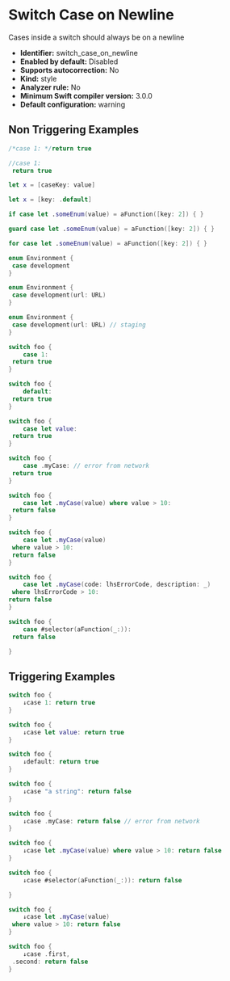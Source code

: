 # Switch Case on Newline

Cases inside a switch should always be on a newline

* **Identifier:** switch_case_on_newline
* **Enabled by default:** Disabled
* **Supports autocorrection:** No
* **Kind:** style
* **Analyzer rule:** No
* **Minimum Swift compiler version:** 3.0.0
* **Default configuration:** warning

## Non Triggering Examples

```swift
/*case 1: */return true
```

```swift
//case 1:
 return true
```

```swift
let x = [caseKey: value]
```

```swift
let x = [key: .default]
```

```swift
if case let .someEnum(value) = aFunction([key: 2]) { }
```

```swift
guard case let .someEnum(value) = aFunction([key: 2]) { }
```

```swift
for case let .someEnum(value) = aFunction([key: 2]) { }
```

```swift
enum Environment {
 case development
}
```

```swift
enum Environment {
 case development(url: URL)
}
```

```swift
enum Environment {
 case development(url: URL) // staging
}
```

```swift
switch foo {
    case 1:
 return true
}
```

```swift
switch foo {
    default:
 return true
}
```

```swift
switch foo {
    case let value:
 return true
}
```

```swift
switch foo {
    case .myCase: // error from network
 return true
}
```

```swift
switch foo {
    case let .myCase(value) where value > 10:
 return false
}
```

```swift
switch foo {
    case let .myCase(value)
 where value > 10:
 return false
}
```

```swift
switch foo {
    case let .myCase(code: lhsErrorCode, description: _)
 where lhsErrorCode > 10:
return false
}
```

```swift
switch foo {
    case #selector(aFunction(_:)):
 return false

}
```

## Triggering Examples

```swift
switch foo {
    ↓case 1: return true
}
```

```swift
switch foo {
    ↓case let value: return true
}
```

```swift
switch foo {
    ↓default: return true
}
```

```swift
switch foo {
    ↓case "a string": return false
}
```

```swift
switch foo {
    ↓case .myCase: return false // error from network
}
```

```swift
switch foo {
    ↓case let .myCase(value) where value > 10: return false
}
```

```swift
switch foo {
    ↓case #selector(aFunction(_:)): return false

}
```

```swift
switch foo {
    ↓case let .myCase(value)
 where value > 10: return false
}
```

```swift
switch foo {
    ↓case .first,
 .second: return false
}
```